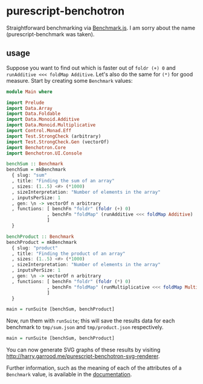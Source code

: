 # purescript-benchotron

Straightforward benchmarking via [Benchmark.js][]. I am sorry about the name
(purescript-benchmark was taken).

## usage

Suppose you want to find out which is faster out of `foldr (+) 0` and
`runAdditive <<< foldMap Additive`. Let's also do the same for `(*)` for good
measure. Start by creating some `Benchmark` values:

```purescript
module Main where

import Prelude
import Data.Array
import Data.Foldable
import Data.Monoid.Additive
import Data.Monoid.Multiplicative
import Control.Monad.Eff
import Test.StrongCheck (arbitrary)
import Test.StrongCheck.Gen (vectorOf)
import Benchotron.Core
import Benchotron.UI.Console

benchSum :: Benchmark
benchSum = mkBenchmark
  { slug: "sum"
  , title: "Finding the sum of an array"
  , sizes: (1..5) <#> (*1000)
  , sizeInterpretation: "Number of elements in the array"
  , inputsPerSize: 1
  , gen: \n -> vectorOf n arbitrary
  , functions: [ benchFn "foldr" (foldr (+) 0)
               , benchFn "foldMap" (runAdditive <<< foldMap Additive)
               ]
  }

benchProduct :: Benchmark
benchProduct = mkBenchmark
  { slug: "product"
  , title: "Finding the product of an array"
  , sizes: (1..5) <#> (*1000)
  , sizeInterpretation: "Number of elements in the array"
  , inputsPerSize: 1
  , gen: \n -> vectorOf n arbitrary
  , functions: [ benchFn "foldr" (foldr (*) 0)
               , benchFn "foldMap" (runMultiplicative <<< foldMap Multiplicative)
               ]
  }

main = runSuite [benchSum, benchProduct]
```

Now, run them with `runSuite`; this will save the results data for each
benchmark to `tmp/sum.json` and `tmp/product.json` respectively.

```purescript
main = runSuite [benchSum, benchProduct]
```

You can now generate SVG graphs of these results by visiting
<http://harry.garrood.me/purescript-benchotron-svg-renderer>.

Further information, such as the meaning of each of the attributes of a
`Benchmark` value, is available in the [documentation](docs/).

[Benchmark.js]: http://benchmarkjs.com
